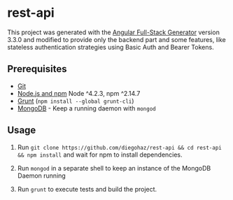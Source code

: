 # rest-api

This project was generated with the [Angular Full-Stack Generator](https://github.com/DaftMonk/generator-angular-fullstack) version 3.3.0 and modified to provide only the backend part and some features, like stateless authentication strategies using Basic Auth and Bearer Tokens.

## Prerequisites

- [Git](https://git-scm.com/)
- [Node.js and npm](nodejs.org) Node ^4.2.3, npm ^2.14.7
- [Grunt](http://gruntjs.com/) (`npm install --global grunt-cli`)
- [MongoDB](https://www.mongodb.org/) - Keep a running daemon with `mongod`

## Usage

1. Run `git clone https://github.com/diegohaz/rest-api && cd rest-api && npm install` and wait for npm to install dependencies.

2. Run `mongod` in a separate shell to keep an instance of the MongoDB Daemon running

3. Run `grunt` to execute tests and build the project.
